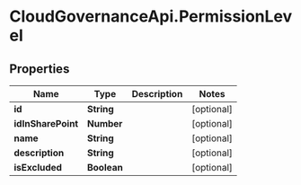 # CloudGovernanceApi.PermissionLevel

## Properties

Name | Type | Description | Notes
------------ | ------------- | ------------- | -------------
**id** | **String** |  | [optional] 
**idInSharePoint** | **Number** |  | [optional] 
**name** | **String** |  | [optional] 
**description** | **String** |  | [optional] 
**isExcluded** | **Boolean** |  | [optional] 



